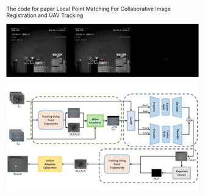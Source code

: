 The code for paper Local Point Matching For Collaborative Image Registration and UAV Tracking

 ![Local Image](images/demo.gif)

 
 ![Local Image](images/framework.jpg)
